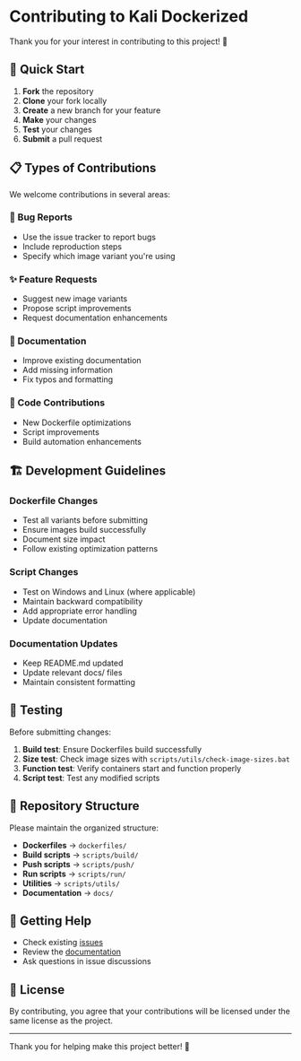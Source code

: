# Contributing to Kali Dockerized

Thank you for your interest in contributing to this project! 🎉

## 🚀 Quick Start

1. **Fork** the repository
2. **Clone** your fork locally
3. **Create** a new branch for your feature
4. **Make** your changes
5. **Test** your changes
6. **Submit** a pull request

## 📋 Types of Contributions

We welcome contributions in several areas:

### 🐛 Bug Reports
- Use the issue tracker to report bugs
- Include reproduction steps
- Specify which image variant you're using

### ✨ Feature Requests
- Suggest new image variants
- Propose script improvements
- Request documentation enhancements

### 📝 Documentation
- Improve existing documentation
- Add missing information
- Fix typos and formatting

### 🔧 Code Contributions
- New Dockerfile optimizations
- Script improvements
- Build automation enhancements

## 🏗️ Development Guidelines

### Dockerfile Changes
- Test all variants before submitting
- Ensure images build successfully
- Document size impact
- Follow existing optimization patterns

### Script Changes
- Test on Windows and Linux (where applicable)
- Maintain backward compatibility
- Add appropriate error handling
- Update documentation

### Documentation Updates
- Keep README.md updated
- Update relevant docs/ files
- Maintain consistent formatting

## 🧪 Testing

Before submitting changes:

1. **Build test**: Ensure Dockerfiles build successfully
2. **Size test**: Check image sizes with `scripts/utils/check-image-sizes.bat`
3. **Function test**: Verify containers start and function properly
4. **Script test**: Test any modified scripts

## 📁 Repository Structure

Please maintain the organized structure:
- **Dockerfiles** → `dockerfiles/`
- **Build scripts** → `scripts/build/`
- **Push scripts** → `scripts/push/`
- **Run scripts** → `scripts/run/`
- **Utilities** → `scripts/utils/`
- **Documentation** → `docs/`

## 💬 Getting Help

- Check existing [issues](https://github.com/kovendhan5/kali-dockerized/issues)
- Review the [documentation](docs/)
- Ask questions in issue discussions

## 📄 License

By contributing, you agree that your contributions will be licensed under the same license as the project.

---

Thank you for helping make this project better! 🙏
